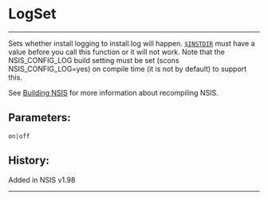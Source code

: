 # LogSet

---

Sets whether install logging to install.log will happen. [`$INSTDIR`][1] must have a value before you call this function or it will not work. Note that the NSIS\_CONFIG\_LOG build setting must be set (scons NSIS\_CONFIG\_LOG=yes) on compile time (it is not by default) to support this.

See [Building NSIS][2] for more information about recompiling NSIS.

## Parameters:

    on|off

## History:

Added in NSIS v1.98

---

[1]: ../Variables/INSTDIR.markdown
[2]: http://nsis.sourceforge.net/Docs//AppendixG.html#G